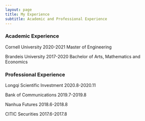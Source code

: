 ```yaml
---
layout: page
title: My Experience
subtitle: Academic and Professional Experience
---
```


### Academic Experience 
Cornell University 2020-2021
Master of Engineering 

Brandeis University 2017-2020
Bachelor of Arts, Mathematics and Economics 

### Professional Experience
Longqi Scientific Investment 2020.8-2020.11

Bank of Communications 2019.7-2019.8

Nanhua Futures 2018.6-2018.8

CITIC Securities 2017.6-2017.8
